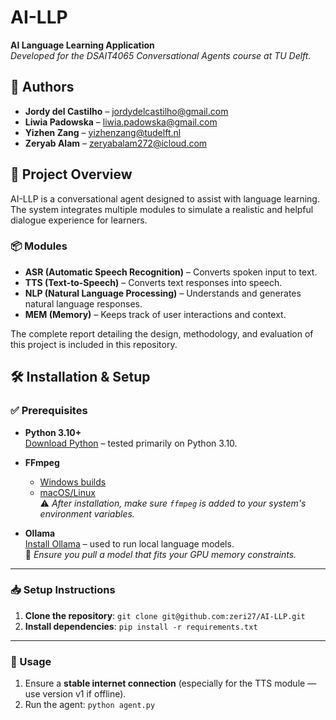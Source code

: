 # AI-LLP

**AI Language Learning Application**  
*Developed for the DSAIT4065 Conversational Agents course at TU Delft.*

## 👥 Authors

- **Jordy del Castilho** – jordydelcastilho@gmail.com  
- **Liwia Padowska** – liwia.padowska@gmail.com  
- **Yizhen Zang** – yizhenzang@tudelft.nl  
- **Zeryab Alam** – zeryabalam272@icloud.com

## 🧠 Project Overview

AI-LLP is a conversational agent designed to assist with language learning. The system integrates multiple modules to simulate a realistic and helpful dialogue experience for learners.

### 📦 Modules

- **ASR (Automatic Speech Recognition)** – Converts spoken input to text.
- **TTS (Text-to-Speech)** – Converts text responses into speech.
- **NLP (Natural Language Processing)** – Understands and generates natural language responses.
- **MEM (Memory)** – Keeps track of user interactions and context.

The complete report detailing the design, methodology, and evaluation of this project is included in this repository.

## 🛠️ Installation & Setup

### ✅ Prerequisites

- **Python 3.10+**  
  [Download Python](https://www.python.org/downloads/) – tested primarily on Python 3.10.

- **FFmpeg**  
  - [Windows builds](https://www.gyan.dev/ffmpeg/builds/)  
  - [macOS/Linux](https://www.ffmpeg.org/download.html)  
  ⚠️ *After installation, make sure `ffmpeg` is added to your system's environment variables.*

- **Ollama**  
  [Install Ollama](https://ollama.com/) – used to run local language models.  
  📌 *Ensure you pull a model that fits your GPU memory constraints.*

---

### 📥 Setup Instructions

1. **Clone the repository**:
```git clone git@github.com:zeri27/AI-LLP.git```
2. **Install dependencies**:
```pip install -r requirements.txt```

---

### 🚀 Usage

1. Ensure a **stable internet connection** (especially for the TTS module — use version v1 if offline).
2. Run the agent: ```python agent.py```